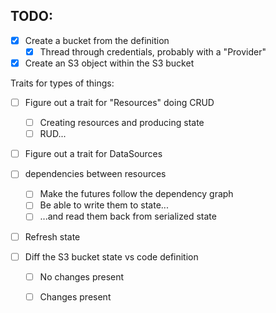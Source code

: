 
## TODO:

* [x] Create a bucket from the definition
    * [x] Thread through credentials, probably with a "Provider"
* [x] Create an S3 object within the S3 bucket

Traits for types of things:
* [ ] Figure out a trait for "Resources" doing CRUD
    * [ ] Creating resources and producing state
    * [ ] RUD...
* [ ] Figure out a trait for DataSources

* [ ] dependencies between resources
    * [ ] Make the futures follow the dependency graph
    * [ ] Be able to write them to state...
    * [ ] ...and read them back from serialized state

* [ ] Refresh state

* [ ] Diff the S3 bucket state vs code definition
   * [ ] No changes present
   * [ ] Changes present

